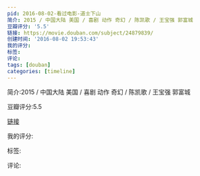 ```yaml
---
pid: 2016-08-02-看过电影-道士下山
简介: 2015 / 中国大陆 美国 / 喜剧 动作 奇幻 / 陈凯歌 / 王宝强 郭富城
豆瓣评分: '5.5'
链接: https://movie.douban.com/subject/24879839/
创建时间: '2016-08-02 19:53:43'
我的评分:
标签:
评论:
tags: [douban]
categories: [timeline]
---
```

简介:2015 / 中国大陆 美国 / 喜剧 动作 奇幻 / 陈凯歌 / 王宝强 郭富城

豆瓣评分:5.5

[链接](https://movie.douban.com/subject/24879839/)

我的评分:

标签:

评论:

